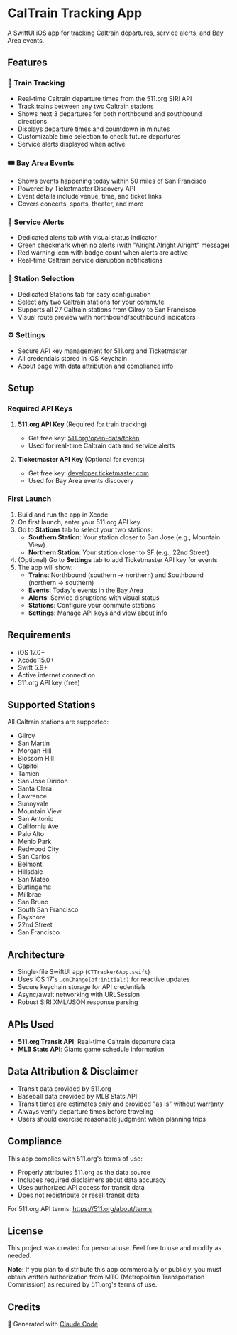 # CalTrain Tracking App

A SwiftUI iOS app for tracking Caltrain departures, service alerts, and Bay Area events.

## Features

### 🚂 Train Tracking
- Real-time Caltrain departure times from the 511.org SIRI API
- Track trains between any two Caltrain stations
- Shows next 3 departures for both northbound and southbound directions
- Displays departure times and countdown in minutes
- Customizable time selection to check future departures
- Service alerts displayed when active

### 🎟️ Bay Area Events
- Shows events happening today within 50 miles of San Francisco
- Powered by Ticketmaster Discovery API
- Event details include venue, time, and ticket links
- Covers concerts, sports, theater, and more

### 🚨 Service Alerts
- Dedicated alerts tab with visual status indicator
- Green checkmark when no alerts (with "Alright Alright Alright" message)
- Red warning icon with badge count when alerts are active
- Real-time Caltrain service disruption notifications

### 📍 Station Selection
- Dedicated Stations tab for easy configuration
- Select any two Caltrain stations for your commute
- Supports all 27 Caltrain stations from Gilroy to San Francisco
- Visual route preview with northbound/southbound indicators

### ⚙️ Settings
- Secure API key management for 511.org and Ticketmaster
- All credentials stored in iOS Keychain
- About page with data attribution and compliance info

## Setup

### Required API Keys

1. **511.org API Key** (Required for train tracking)
   - Get free key: [511.org/open-data/token](https://511.org/open-data/token)
   - Used for real-time Caltrain data and service alerts

2. **Ticketmaster API Key** (Optional for events)
   - Get free key: [developer.ticketmaster.com](https://developer.ticketmaster.com)
   - Used for Bay Area events discovery

### First Launch

1. Build and run the app in Xcode
2. On first launch, enter your 511.org API key
3. Go to **Stations** tab to select your two stations:
   - **Southern Station**: Your station closer to San Jose (e.g., Mountain View)
   - **Northern Station**: Your station closer to SF (e.g., 22nd Street)
4. (Optional) Go to **Settings** tab to add Ticketmaster API key for events
5. The app will show:
   - **Trains**: Northbound (southern → northern) and Southbound (northern → southern)
   - **Events**: Today's events in the Bay Area
   - **Alerts**: Service disruptions with visual status
   - **Stations**: Configure your commute stations
   - **Settings**: Manage API keys and view about info

## Requirements

- iOS 17.0+
- Xcode 15.0+
- Swift 5.9+
- Active internet connection
- 511.org API key (free)

## Supported Stations

All Caltrain stations are supported:
- Gilroy
- San Martin
- Morgan Hill
- Blossom Hill
- Capitol
- Tamien
- San Jose Diridon
- Santa Clara
- Lawrence
- Sunnyvale
- Mountain View
- San Antonio
- California Ave
- Palo Alto
- Menlo Park
- Redwood City
- San Carlos
- Belmont
- Hillsdale
- San Mateo
- Burlingame
- Millbrae
- San Bruno
- South San Francisco
- Bayshore
- 22nd Street
- San Francisco

## Architecture

- Single-file SwiftUI app (`CTTracker6App.swift`)
- Uses iOS 17's `.onChange(of:initial:)` for reactive updates
- Secure keychain storage for API credentials
- Async/await networking with URLSession
- Robust SIRI XML/JSON response parsing

## APIs Used

- **511.org Transit API**: Real-time Caltrain departure data
- **MLB Stats API**: Giants game schedule information

## Data Attribution & Disclaimer

- Transit data provided by 511.org
- Baseball data provided by MLB Stats API
- Transit times are estimates only and provided "as is" without warranty
- Always verify departure times before traveling
- Users should exercise reasonable judgment when planning trips

## Compliance

This app complies with 511.org's terms of use:
- Properly attributes 511.org as the data source
- Includes required disclaimers about data accuracy
- Uses authorized API access for transit data
- Does not redistribute or resell transit data

For 511.org API terms: https://511.org/about/terms

## License

This project was created for personal use. Feel free to use and modify as needed.

**Note**: If you plan to distribute this app commercially or publicly, you must obtain written authorization from MTC (Metropolitan Transportation Commission) as required by 511.org's terms of use.

## Credits

🤖 Generated with [Claude Code](https://claude.com/claude-code)
